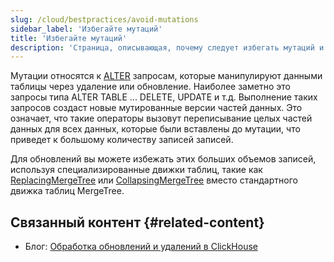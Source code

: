 ```yaml
---
slug: /cloud/bestpractices/avoid-mutations
sidebar_label: 'Избегайте мутаций'
title: 'Избегайте мутаций'
description: 'Страница, описывающая, почему следует избегать мутаций и запросов ALTER, которые манипулируют данными таблицы путем удаления или обновления.'
---
```


Мутации относятся к [ALTER](/sql-reference/statements/alter/) запросам, которые манипулируют данными таблицы через удаление или обновление. Наиболее заметно это запросы типа ALTER TABLE ... DELETE, UPDATE и т.д. Выполнение таких запросов создаст новые мутированные версии частей данных. Это означает, что такие операторы вызовут переписывание целых частей данных для всех данных, которые были вставлены до мутации, что приведет к большому количеству записей записей.

Для обновлений вы можете избежать этих больших объемов записей, используя специализированные движки таблиц, такие как [ReplacingMergeTree](/engines/table-engines/mergetree-family/replacingmergetree.md) или [CollapsingMergeTree](/engines/table-engines/mergetree-family/collapsingmergetree.md) вместо стандартного движка таблиц MergeTree.


## Связанный контент {#related-content}

- Блог: [Обработка обновлений и удалений в ClickHouse](https://clickhouse.com/blog/handling-updates-and-deletes-in-clickhouse)
